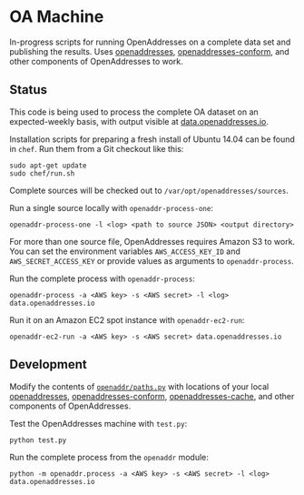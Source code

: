 OA Machine
==========

In-progress scripts for running OpenAddresses on a complete data set and publishing
the results. Uses [openaddresses](https://github.com/openaddresses/openaddresses),
[openaddresses-conform](https://github.com/openaddresses/openaddresses-conform),
and other components of OpenAddresses to work.

Status
------

This code is being used to process the complete OA dataset on an expected-weekly
basis, with output visible at [data.openaddresses.io](http://data.openaddresses.io).

Installation scripts for preparing a fresh install of Ubuntu 14.04 can be found
in `chef`. Run them from a Git checkout like this:

    sudo apt-get update
    sudo chef/run.sh

Complete sources will be checked out to `/var/opt/openaddresses/sources`.

Run a single source locally with `openaddr-process-one`:

    openaddr-process-one -l <log> <path to source JSON> <output directory>

For more than one source file, OpenAddresses requires Amazon S3 to work.
You can set the environment variables `AWS_ACCESS_KEY_ID` and
`AWS_SECRET_ACCESS_KEY` or provide values as arguments to `openaddr-process`.

Run the complete process with `openaddr-process`:

    openaddr-process -a <AWS key> -s <AWS secret> -l <log> data.openaddresses.io

Run it on an Amazon EC2 spot instance with `openaddr-ec2-run`:

    openaddr-ec2-run -a <AWS key> -s <AWS secret> data.openaddresses.io

Development
-----------

Modify the contents of [`openaddr/paths.py`](openaddr/paths.py) with locations
of your local [openaddresses](https://github.com/openaddresses/openaddresses),
[openaddresses-conform](https://github.com/openaddresses/openaddresses-conform),
[openaddresses-cache](https://github.com/openaddresses/openaddresses-cache),
and other components of OpenAddresses.

Test the OpenAddresses machine with `test.py`:

    python test.py

Run the complete process from the `openaddr` module:

    python -m openaddr.process -a <AWS key> -s <AWS secret> -l <log> data.openaddresses.io
